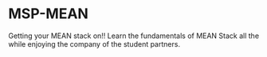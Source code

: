 # MSP-MEAN
Getting your MEAN stack on!! Learn the fundamentals of MEAN Stack all the while enjoying the company of the student partners.
